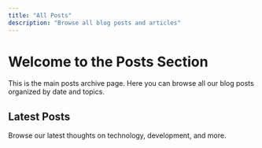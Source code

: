 ```yaml
---
title: "All Posts"
description: "Browse all blog posts and articles"
---
```


# Welcome to the Posts Section

This is the main posts archive page. Here you can browse all our blog posts organized by date and topics.

## Latest Posts

Browse our latest thoughts on technology, development, and more.